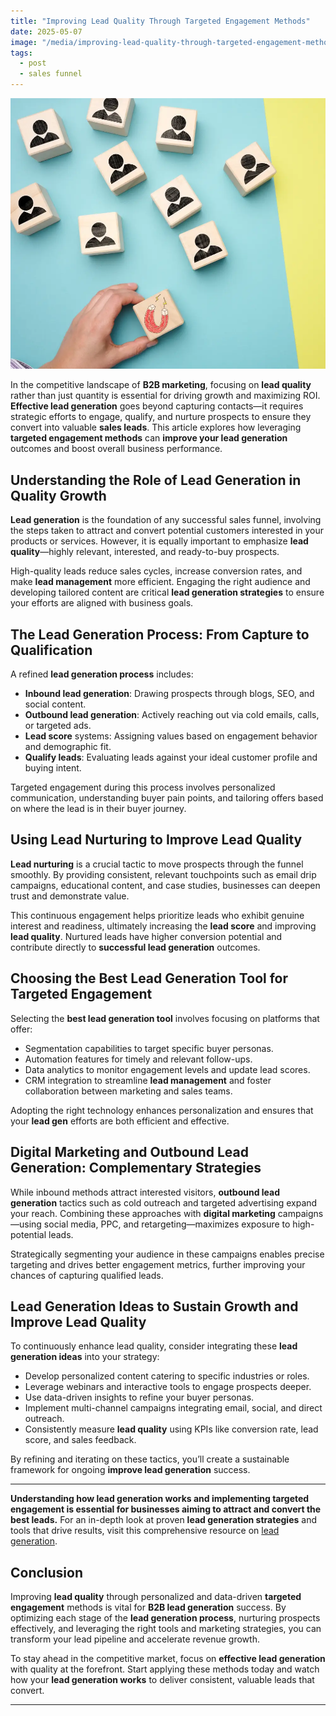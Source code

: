 ```yaml
---
title: "Improving Lead Quality Through Targeted Engagement Methods"
date: 2025-05-07
image: "/media/improving-lead-quality-through-targeted-engagement-methods.webp"
tags:
  - post
  - sales funnel
---
```


![Improving Lead Quality Through Targeted Engagement Methods](/media/improving-lead-quality-through-targeted-engagement-methods.webp)

In the competitive landscape of **B2B marketing**, focusing on **lead quality** rather than just quantity is essential for driving growth and maximizing ROI. **Effective lead generation** goes beyond capturing contacts—it requires strategic efforts to engage, qualify, and nurture prospects to ensure they convert into valuable **sales leads**. This article explores how leveraging **targeted engagement methods** can **improve your lead generation** outcomes and boost overall business performance.

## Understanding the Role of Lead Generation in Quality Growth

**Lead generation** is the foundation of any successful sales funnel, involving the steps taken to attract and convert potential customers interested in your products or services. However, it is equally important to emphasize **lead quality**—highly relevant, interested, and ready-to-buy prospects.

High-quality leads reduce sales cycles, increase conversion rates, and make **lead management** more efficient. Engaging the right audience and developing tailored content are critical **lead generation strategies** to ensure your efforts are aligned with business goals.

## The Lead Generation Process: From Capture to Qualification

A refined **lead generation process** includes:

- **Inbound lead generation**: Drawing prospects through blogs, SEO, and social content.
- **Outbound lead generation**: Actively reaching out via cold emails, calls, or targeted ads.
- **Lead score** systems: Assigning values based on engagement behavior and demographic fit.
- **Qualify leads**: Evaluating leads against your ideal customer profile and buying intent.

Targeted engagement during this process involves personalized communication, understanding buyer pain points, and tailoring offers based on where the lead is in their buyer journey.

## Using Lead Nurturing to Improve Lead Quality

**Lead nurturing** is a crucial tactic to move prospects through the funnel smoothly. By providing consistent, relevant touchpoints such as email drip campaigns, educational content, and case studies, businesses can deepen trust and demonstrate value.

This continuous engagement helps prioritize leads who exhibit genuine interest and readiness, ultimately increasing the **lead score** and improving **lead quality**. Nurtured leads have higher conversion potential and contribute directly to **successful lead generation** outcomes.

## Choosing the Best Lead Generation Tool for Targeted Engagement

Selecting the **best lead generation tool** involves focusing on platforms that offer:

- Segmentation capabilities to target specific buyer personas.
- Automation features for timely and relevant follow-ups.
- Data analytics to monitor engagement levels and update lead scores.
- CRM integration to streamline **lead management** and foster collaboration between marketing and sales teams.

Adopting the right technology enhances personalization and ensures that your **lead gen** efforts are both efficient and effective.

## Digital Marketing and Outbound Lead Generation: Complementary Strategies

While inbound methods attract interested visitors, **outbound lead generation** tactics such as cold outreach and targeted advertising expand your reach. Combining these approaches with **digital marketing** campaigns—using social media, PPC, and retargeting—maximizes exposure to high-potential leads.

Strategically segmenting your audience in these campaigns enables precise targeting and drives better engagement metrics, further improving your chances of capturing qualified leads.

## Lead Generation Ideas to Sustain Growth and Improve Lead Quality

To continuously enhance lead quality, consider integrating these **lead generation ideas** into your strategy:

- Develop personalized content catering to specific industries or roles.
- Leverage webinars and interactive tools to engage prospects deeper.
- Use data-driven insights to refine your buyer personas.
- Implement multi-channel campaigns integrating email, social, and direct outreach.
- Consistently measure **lead quality** using KPIs like conversion rate, lead score, and sales feedback.

By refining and iterating on these tactics, you’ll create a sustainable framework for ongoing **improve lead generation** success.

---

**Understanding how lead generation works and implementing targeted engagement is essential for businesses aiming to attract and convert the best leads.** For an in-depth look at proven **lead generation strategies** and tools that drive results, visit this comprehensive resource on [lead generation](https://leadcraftr.com/posts/lead-generation/).

## Conclusion

Improving **lead quality** through personalized and data-driven **targeted engagement** methods is vital for **B2B lead generation** success. By optimizing each stage of the **lead generation process**, nurturing prospects effectively, and leveraging the right tools and marketing strategies, you can transform your lead pipeline and accelerate revenue growth.

To stay ahead in the competitive market, focus on **effective lead generation** with quality at the forefront. Start applying these methods today and watch how your **lead generation works** to deliver consistent, valuable leads that convert.

---
